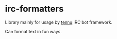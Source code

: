 # irc-formatters

Library mainly for usage by [tennu](https://github.com/Tennu/tennu) IRC bot framework.

Can format text in fun ways.

